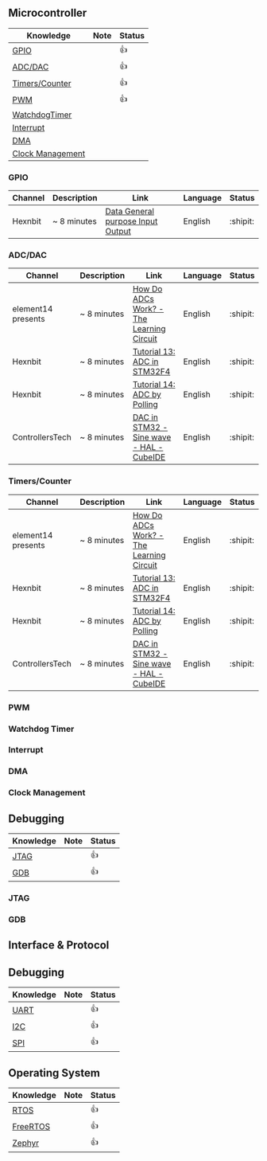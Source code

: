 ## Microcontroller

| Knowledge                             | Note | Status |
| ------------------------------------- | ---- | ------ |
| [GPIO](#gpio)                         |      | :+1:   |
| [ADC/DAC](#adc/dac)                   |      | :+1:   |
| [Timers/Counter](#timers/counter)     |      | :+1:   |
| [PWM](#pwm)                           |      | :+1:   |
| [WatchdogTimer](#watchdog)            |      |        |
| [Interrupt](#interrupt)               |      |        |
| [DMA](#dma)                           |      |        |
| [Clock Management](#clock-management) |      |        |

### GPIO

| Channel | Description | Link                                                                             | Language | Status   |
| ------- | ----------- | -------------------------------------------------------------------------------- | -------- | -------- |
| Hexnbit | ~ 8 minutes | [Data General purpose Input Output](https://www.youtube.com/watch?v=tjDhmavBGf0) | English  | :shipit: |

### ADC/DAC

| Channel            | Description | Link                                                                                    | Language | Status   |
| ------------------ | ----------- | --------------------------------------------------------------------------------------- | -------- | -------- |
| element14 presents | ~ 8 minutes | [How Do ADCs Work? - The Learning Circuit](https://www.youtube.com/watch?v=g4BvbAKNQ90) | English  | :shipit: |
| Hexnbit            | ~ 8 minutes | [Tutorial 13: ADC in STM32F4](https://www.youtube.com/watch?v=vIlG_i3GqeU)              | English  | :shipit: |
| Hexnbit            | ~ 8 minutes | [Tutorial 14: ADC by Polling](https://www.youtube.com/watch?v=uUi6JyUuEJA)              | English  | :shipit: |
| ControllersTech    | ~ 8 minutes | [DAC in STM32 - Sine wave - HAL - CubeIDE](https://www.youtube.com/watch?v=6Z1L6ox63j0) | English  | :shipit: |

### Timers/Counter

| Channel            | Description | Link                                                                                    | Language | Status   |
| ------------------ | ----------- | --------------------------------------------------------------------------------------- | -------- | -------- |
| element14 presents | ~ 8 minutes | [How Do ADCs Work? - The Learning Circuit](https://www.youtube.com/watch?v=g4BvbAKNQ90) | English  | :shipit: |
| Hexnbit            | ~ 8 minutes | [Tutorial 13: ADC in STM32F4](https://www.youtube.com/watch?v=vIlG_i3GqeU)              | English  | :shipit: |
| Hexnbit            | ~ 8 minutes | [Tutorial 14: ADC by Polling](https://www.youtube.com/watch?v=uUi6JyUuEJA)              | English  | :shipit: |
| ControllersTech    | ~ 8 minutes | [DAC in STM32 - Sine wave - HAL - CubeIDE](https://www.youtube.com/watch?v=6Z1L6ox63j0) | English  | :shipit: |

### PWM

### Watchdog Timer

### Interrupt

### DMA

### Clock Management

## Debugging

| Knowledge     | Note | Status |
| ------------- | ---- | ------ |
| [JTAG](#jtag) |      | :+1:   |
| [GDB](#gdb)   |      | :+1:   |

### JTAG

### GDB

## Interface & Protocol

## Debugging

| Knowledge     | Note | Status |
| ------------- | ---- | ------ |
| [UART](#uart) |      | :+1:   |
| [I2C](#i2c)   |      | :+1:   |
| [SPI](#spi)   |      | :+1:   |

## Operating System

| Knowledge             | Note | Status |
| --------------------- | ---- | ------ |
| [RTOS](#rtos)         |      | :+1:   |
| [FreeRTOS](#freertos) |      | :+1:   |
| [Zephyr](#zephyr)     |      | :+1:   |
